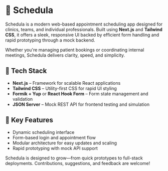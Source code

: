 # 📆 Schedula

Schedula is a modern web-based appointment scheduling app designed for clinics, teams, and individual professionals. Built using **Next.js** and **Tailwind CSS**, it offers a sleek, responsive UI backed by efficient form handling and rapid prototyping through a mock backend.

Whether you're managing patient bookings or coordinating internal meetings, Schedula delivers clarity, speed, and simplicity.

## 🔧 Tech Stack

- **Next.js** – Framework for scalable React applications  
- **Tailwind CSS** – Utility-first CSS for rapid UI styling  
- **Formik + Yup** or **React Hook Form** – Form state management and validation  
- **JSON Server** – Mock REST API for frontend testing and simulation  

## 🚀 Key Features

- Dynamic scheduling interface  
- Form-based login and appointment flow  
- Modular architecture for easy updates and scaling  
- Rapid prototyping with mock API support  

Schedula is designed to grow—from quick prototypes to full-stack deployments. Contributions, suggestions, and feedback are welcome!
